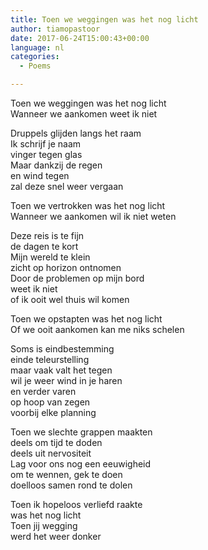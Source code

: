 ```yaml
---
title: Toen we weggingen was het nog licht
author: tiamopastoor
date: 2017-06-24T15:00:43+00:00
language: nl
categories:
  - Poems

---
```

Toen we weggingen was het nog licht  
Wanneer we aankomen weet ik niet

Druppels glijden langs het raam  
Ik schrijf je naam  
vinger tegen glas  
Maar dankzij de regen  
en wind tegen  
zal deze snel weer vergaan

Toen we vertrokken was het nog licht  
Wanneer we aankomen wil ik niet weten

Deze reis is te fijn  
de dagen te kort  
Mijn wereld te klein  
zicht op horizon ontnomen  
Door de problemen op mijn bord  
weet ik niet  
of ik ooit wel thuis wil komen

Toen we opstapten was het nog licht  
Of we ooit aankomen kan me niks schelen

Soms is eindbestemming  
einde teleurstelling  
maar vaak valt het tegen  
wil je weer wind in je haren  
en verder varen  
op hoop van zegen  
voorbij elke planning

Toen we slechte grappen maakten  
deels om tijd te doden  
deels uit nervositeit  
Lag voor ons nog een eeuwigheid  
om te wennen, gek te doen  
doelloos samen rond te dolen

Toen ik hopeloos verliefd raakte  
was het nog licht  
Toen jij wegging  
werd het weer donker